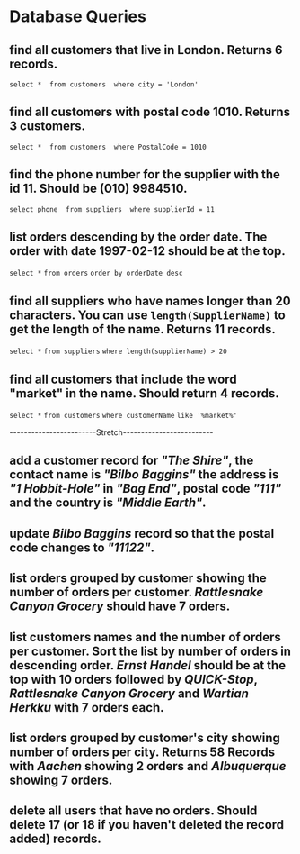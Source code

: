 # Database Queries

## find all customers that live in London. Returns 6 records.

`select * 
from customers 
where city = 'London'`

## find all customers with postal code 1010. Returns 3 customers.

`select * 
from customers 
where PostalCode = 1010`

## find the phone number for the supplier with the id 11. Should be (010) 9984510.

`select phone 
from suppliers 
where supplierId = 11`

## list orders descending by the order date. The order with date 1997-02-12 should be at the top.

`select *`
`from orders`
`order by orderDate desc`

## find all suppliers who have names longer than 20 characters. You can use `length(SupplierName)` to get the length of the name. Returns 11 records.

`select *`
`from suppliers`
`where length(supplierName) > 20`

## find all customers that include the word "market" in the name. Should return 4 records.

`select *`
`from customers`
`where customerName`
`like '%market%'`

------------------------Stretch-------------------------

## add a customer record for _"The Shire"_, the contact name is _"Bilbo Baggins"_ the address is _"1 Hobbit-Hole"_ in _"Bag End"_, postal code _"111"_ and the country is _"Middle Earth"_.

## update _Bilbo Baggins_ record so that the postal code changes to _"11122"_.

## list orders grouped by customer showing the number of orders per customer. _Rattlesnake Canyon Grocery_ should have 7 orders.

## list customers names and the number of orders per customer. Sort the list by number of orders in descending order. _Ernst Handel_ should be at the top with 10 orders followed by _QUICK-Stop_, _Rattlesnake Canyon Grocery_ and _Wartian Herkku_ with 7 orders each.

## list orders grouped by customer's city showing number of orders per city. Returns 58 Records with _Aachen_ showing 2 orders and _Albuquerque_ showing 7 orders.

## delete all users that have no orders. Should delete 17 (or 18 if you haven't deleted the record added) records.
